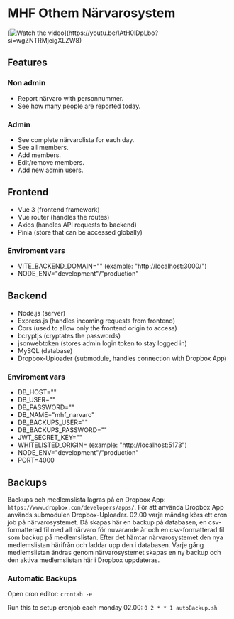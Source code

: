 # MHF Othem Närvarosystem

[![Watch the video]([https://img.youtube.com/vi/IAtH0lDpLbo?si=wgZNTRMjeigXLZW8/maxresdefault.jpg](https://i9.ytimg.com/vi/IAtH0lDpLbo/mqdefault.jpg?sqp=CMzGp7MG-oaymwEmCMACELQB8quKqQMa8AEB-AH-CYAC0AWKAgwIABABGH8gFig4MA8=&rs=AOn4CLCZFEjv_vkqYJ9f4VGS-Acsp8kV1g))](https://youtu.be/IAtH0lDpLbo?si=wgZNTRMjeigXLZW8)

## Features
### Non admin
- Report närvaro with personnummer.
- See how many people are reported today.
  
### Admin
- See complete närvarolista for each day.
- See all members.
- Add members.
- Edit/remove members.
- Add new admin users.

## Frontend
- Vue 3 (frontend framework)
- Vue router (handles the routes)
- Axios (handles API requests to backend)
- Pinia (store that can be accessed globally)

### Enviroment vars
 - VITE_BACKEND_DOMAIN="" (example: "http://localhost:3000/")
 - NODE_ENV="development"/"production"

## Backend
- Node.js (server)
- Express.js (handles incoming requests from frontend)
- Cors (used to allow only the frontend origin to access)
- bcryptjs (cryptates the passwords)
- jsonwebtoken (stores admin login token to stay logged in)
- MySQL (database)
- Dropbox-Uploader (submodule, handles connection with Dropbox App)

### Enviroment vars
 - DB_HOST=""
 - DB_USER=""
 - DB_PASSWORD=""
 - DB_NAME="mhf_narvaro"
 - DB_BACKUPS_USER=""
 - DB_BACKUPS_PASSWORD=""
 - JWT_SECRET_KEY=""
 - WHITELISTED_ORIGIN= (example: "http://localhost:5173")
 - NODE_ENV="development"/"production"
 - PORT=4000

## Backups
Backups och medlemslista lagras på en Dropbox App: `https://www.dropbox.com/developers/apps/`.
För att använda Dropbox App används submodulen Dropbox-Uploader.
02.00 varje måndag körs ett cron job på närvarosystemet. Då skapas här en backup på databasen, en csv-formatterad fil med all närvaro för nuvarande år och en csv-formatterad fil som backup på medlemslistan. Efter det hämtar närvarosystemet den nya medlemslistan härifrån och laddar upp den i databasen.
Varje gång medlemslistan ändras genom närvarosystemet skapas en ny backup och den aktiva medlemslistan här i Dropbox uppdateras.
### Automatic Backups
Open cron editor:
`crontab -e`

Run this to setup cronjob each monday 02.00:
`0 2 * * 1 autoBackup.sh`
